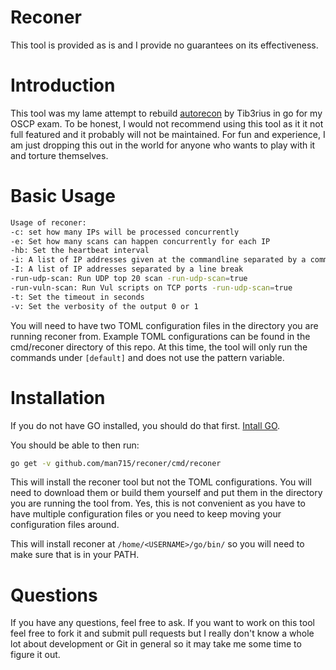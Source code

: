 # Reconer
This tool is provided as is and I provide no guarantees on its effectiveness.

# Introduction
This tool was my lame attempt to rebuild [autorecon](https://github.com/Tib3rius/AutoRecon) by Tib3rius in go for my OSCP exam. To be honest, I would not recommend using this tool as it it not full featured and it probably will not be maintained. For fun and experience, I am just dropping this out in the world for anyone who wants to play with it and torture themselves. 

# Basic Usage
```bash
Usage of reconer:
-c: set how many IPs will be processed concurrently
-e: Set how many scans can happen concurrently for each IP
-hb: Set the heartbeat interval
-i: A list of IP addresses given at the commandline separated by a comma
-I: A list of IP addresses separated by a line break
-run-udp-scan: Run UDP top 20 scan -run-udp-scan=true
-run-vuln-scan: Run Vul scripts on TCP ports -run-udp-scan=true
-t: Set the timeout in seconds
-v: Set the verbosity of the output 0 or 1
```
You will need to have two TOML configuration files in the directory you are running reconer from. Example TOML configurations can be found in the cmd/reconer directory of this repo. At this time, the tool will only run the commands under `[default]` and does not use the pattern variable. 

# Installation
If you do not have GO installed, you should do that first. [Intall GO](https://golang.org/doc/install). 

You should be able to then run:
```bash
go get -v github.com/man715/reconer/cmd/reconer
```
This will install the reconer tool but not the TOML configurations. You will need to download them or build them yourself and put them in the directory you are running the tool from. Yes, this is not convenient as you have to have multiple configuration files or you need to keep moving your configuration files around.

This will install reconer at `/home/<USERNAME>/go/bin/` so you will need to make sure that is in your PATH.

# Questions
If you have any questions, feel free to ask. If you want to work on this tool feel free to fork it and submit pull requests but I really don't know a whole lot about development or Git in general so it may take me some time to figure it out.
